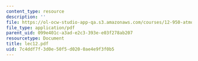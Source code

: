 ```yaml
---
content_type: resource
description: ''
file: https://ol-ocw-studio-app-qa.s3.amazonaws.com/courses/12-950-atmospheric-and-oceanic-modeling-spring-2004/7c4ddf7f3d0e50f5d0200ae4e9f3f0b5_lec12.pdf
file_type: application/pdf
parent_uid: 099e401c-a3ad-e2c3-393e-e03f278ab207
resourcetype: Document
title: lec12.pdf
uid: 7c4ddf7f-3d0e-50f5-d020-0ae4e9f3f0b5
---
```

